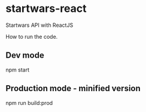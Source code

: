 # startwars-react
Startwars API with ReactJS

How to run the code.

Dev mode
--------
npm start

Production mode - minified version
----------------------------------
npm run build:prod
